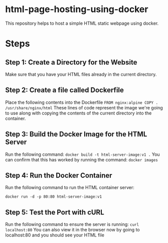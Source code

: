 # html-page-hosting-using-docker

This repository helps to host a simple HTML static webpage using docker.

# Steps

## Step 1: Create a Directory for the Website
Make sure that you have your HTML files already in the current directory.

## Step 2: Create a file called Dockerfile
Place the following contents into the Dockerfile
`FROM nginx:alpine
COPY . /usr/share/nginx/html`
These lines of code represent the image we're going to use along with copying the contents of the current directory into the container.

## Step 3: Build the Docker Image for the HTML Server
Run the following command:
`docker build -t html-server-image:v1 .`
You can confirm that this has worked by running the command:
`docker images`

## Step 4: Run the Docker Container
Run the following command to run the HTML container server:

`docker run -d -p 80:80 html-server-image:v1`

## Step 5: Test the Port with cURL
Run the following command to ensure the server is running:
`curl localhost:80`
You can also view it in the browser now by going to localhost:80 and you should see your HTML file
